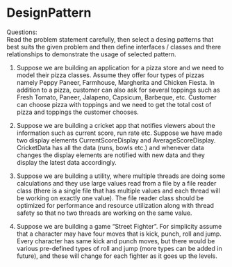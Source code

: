 # DesignPattern

Questions: <br/>
Read the problem statement carefully, then select a desing patterns that best suits the given problem and then define interfaces / classes and there relationships to demonstrate the usage of selected pattern.<br/>

1. Suppose we are building an application for a pizza store and we need to model their pizza classes. Assume they offer four types of pizzas namely Peppy Paneer, Farmhouse, Margherita  and Chicken Fiesta. In addition to a pizza, customer can also ask for several toppings such as Fresh Tomato, Paneer, Jalapeno, Capsicum, Barbeque, etc.
Customer can choose pizza with toppings and we need to get the total cost of pizza and toppings the customer chooses.<br/>

2. Suppose we are building a cricket app that notifies viewers about the information such as current score, run rate etc. Suppose we have made two display elements CurrentScoreDisplay and AverageScoreDisplay. CricketData has all the data (runs, bowls etc.) and whenever data changes the display elements are notified with new data and they display the latest data accordingly.<br/>

3. Suppose we are building a utility, where multiple threads are doing some calculations and they use large values read from a file by a file reader class (there is a single file that has multiple values and each thread will be working on exactly one value).
The file reader class should be optimized for performance and resource utilization along with thread safety so that no two threads are working on the same value.<br/>

4. Suppose we are building a game “Street Fighter”. For simplicity assume that a character may have four moves that is kick, punch, roll and jump. Every character has same kick and punch moves, but there would be various pre-defined types of roll and jump (more types can be added in future), and these will change for each fighter as it goes up the levels.<br/>

